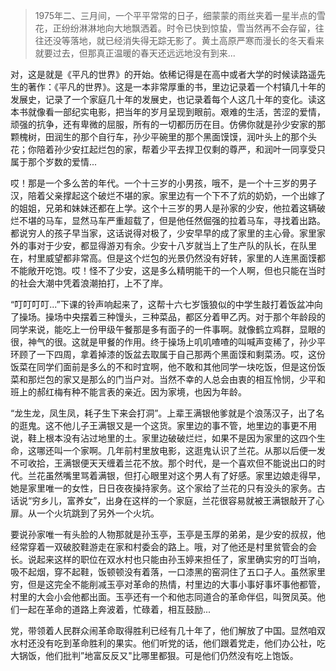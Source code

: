 ﻿>1975年二、三月间，一个平平常常的日子，细蒙蒙的雨丝夹着一星半点的雪花，正纷纷淋淋地向大地飘洒着。时令已快到惊蛰，雪当然再不会存留，往往还没等落地，就已经消失得无踪无影了。黄土高原严寒而漫长的冬天看来就要过去，但那真正温暖的春天还远远地没有到来...



对，这是就是《平凡的世界》的开始。依稀记得是在高中或者大学的时候读路遥先生的著作：《平凡的世界》。这是一本非常厚重的书，里边记录着一个村镇几十年的发展史，记录了一个家庭几十年的发展史，也记录着每个人这几十年的变化。读这本书就像看一部纪实电影，把当年的岁月呈现到眼前。艰难的生活，苦涩的爱情，顽强的抗争，还有卑微的屈服，所有的一切都历历在目。仿佛你就是孙少安家的那颗槐树，田润生的那个自行车，孙少平碗里的那个黑面馍馍，润叶头上的那个头花；你陪着孙少安扛起烂包的家，帮着少平去捍卫仅剩的尊严，和润叶一同享受只属于那个岁数的爱情...

哎！那是一个多么苦的年代。一个十三岁的小男孩，哦不，是一个十三岁的男子汉，陪着父亲撑起这个破烂不堪的家。家里边有一个下不了炕的奶奶，一个出嫁了的姐姐，兄弟和妹妹还都在上学。这个十三岁的男人是孙家的少安，他拉着这辆破烂不堪的马车，显然马车严重超载了，但是他任然倔强的拉着马车，寻找着出路。都说穷人的孩子早当家，这话说得对极了，少安早早的成了家里的主心骨。家里家外的事对于少安，都显得游刃有余。少安十八岁就当上了生产队的队长，在队里在，村里威望都非常高。但是这个烂包的光景仍然没有好转，家里的人连黑面馍都不能敞开吃饱。哎！怪不了少安，这是多么精明能干的一个人啊，但也只能在当时的社会大潮中凭着浪潮拍打，上不了岸。

“叮叮叮叮...”下课的铃声响起来了，这帮十六七岁饿狼似的中学生敲打着饭盆冲向了操场。操场中央摆着三种馒头，三种菜品，都区分着甲乙丙。对于那个年龄段的同学来说，能吃上一份甲级午餐那是多有面子的一件事啊。就像鹤立鸡群，显眼的很，神气的很。这就是甲餐的作用。终于操场上叽叽喳喳的叫喊声变稀了，孙少平环顾了一下四周，拿着掉漆的饭盆去取属于自己那两个黑面馍和剩菜汤。哎，这份饭菜在同学们面前是多么的不和时宜啊，他不敢和其他同学一块吃饭，但是这份饭菜和那烂包的家又是那么的门当户对。当然不幸的人总会由衷的相互怜悯，少平和班上的郝红梅有种不能言表的亲近。因为家境，也因为年龄。

“龙生龙，凤生凤，耗子生下来会打洞”。上辈王满银他爹就是个浪荡汉子，出了名的逛鬼。这不他儿子王满银又是一个这货。家里边的事不管，地里边的事更不用说，鞋上根本没有沾过地里的土。家里边破破烂烂，如果不是因为家里的这四个生命，这哪还叫一个家啊。几年前村里放电影，这逛鬼认识了兰花。从那以后便一发不可收拾，王满银便天天缠着兰花不放。那个时代，是一个喜欢但不能说出口的时代。兰花虽然嘴里骂着满银，但打心眼里对这个男人有了好感。家里边娘走得早，她是家里唯一的女性，日日夜夜操持家务。这个家给了兰花的只有没头的家务。古话说“穷乡儿，富养女”，出身在这样的一个家庭，兰花很容易就被王满银敲开了心扉。从一个火坑跳到了另外一个火坑。

要说孙家唯一有头脸的人物那就是孙玉亭，玉亭是玉厚的弟弟，是少安的叔叔，他经常穿着一双破胶鞋游走在家和村委会的路上。哦，对了他还是村里贫管会的会长。说起来这样的职位在双水村也只能由孙玉婷来担任了，家里确实穷的叮当响，吸不起烟，穿不起鞋，饭顿顿没有着落，一口漆黑的窑洞住了五口子人。虽然家里穷，但是这完全不能削减玉亭对革命的热情，村里边的大事小事好事坏事他都管，村里的大会小会他都出面。玉亭还有一个和他志同道合的革命伴侣，叫贺凤英。他们一起在革命的道路上奔波着，忙碌着，相互鼓励...

党，带领着人民群众闹革命取得胜利已经有几十年了，他们解放了中国。显然咱双水村还没有吃到革命胜利的果实。他们听党的话，他们跟着党走，他们办公社，吃大锅饭，他们批判”地富反反又"比哪里都狠。可是他们仍然没有吃上饱饭。

